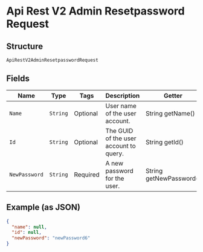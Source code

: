
# Api Rest V2 Admin Resetpassword Request

## Structure

`ApiRestV2AdminResetpasswordRequest`

## Fields

| Name | Type | Tags | Description | Getter | Setter |
|  --- | --- | --- | --- | --- | --- |
| `Name` | `String` | Optional | User name of the user account. | String getName() | setName(String name) |
| `Id` | `String` | Optional | The GUID of the user account to query. | String getId() | setId(String id) |
| `NewPassword` | `String` | Required | A new password for the user. | String getNewPassword() | setNewPassword(String newPassword) |

## Example (as JSON)

```json
{
  "name": null,
  "id": null,
  "newPassword": "newPassword6"
}
```

